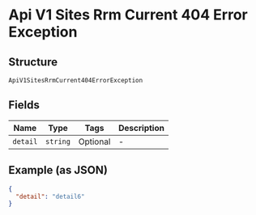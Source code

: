 
# Api V1 Sites Rrm Current 404 Error Exception

## Structure

`ApiV1SitesRrmCurrent404ErrorException`

## Fields

| Name | Type | Tags | Description |
|  --- | --- | --- | --- |
| `detail` | `string` | Optional | - |

## Example (as JSON)

```json
{
  "detail": "detail6"
}
```

